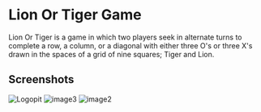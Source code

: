 # Lion Or Tiger Game

Lion Or Tiger is a game in which two players seek in alternate turns to complete a row, a column, or a diagonal with either three O's or three X's drawn in the spaces of a grid of nine squares; Tiger and Lion.

## Screenshots 

![Logopit](https://user-images.githubusercontent.com/33973666/54474471-37d42180-480b-11e9-9e59-8255022271b5.png)
![image3](https://user-images.githubusercontent.com/33973666/54474541-29d2d080-480c-11e9-990b-d3c51a16ce73.png)
![image2](https://user-images.githubusercontent.com/33973666/54474542-2a6b6700-480c-11e9-9759-347a59beede0.png)

